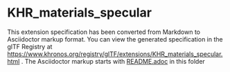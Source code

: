 <!--
Copyright 2022 The Khronos Group Inc.
SPDX-License-Identifier: LicenseRef-KhronosSpecCopyright
-->

# KHR_materials_specular

This extension specification has been converted from Markdown to Asciidoctor markup format.
You can view the generated specification in the glTF Registry at
https://www.khronos.org/registry/glTF/extensions/KHR_materials_specular.html .
The Asciidoctor markup starts with [README.adoc](README.adoc) in this folder

